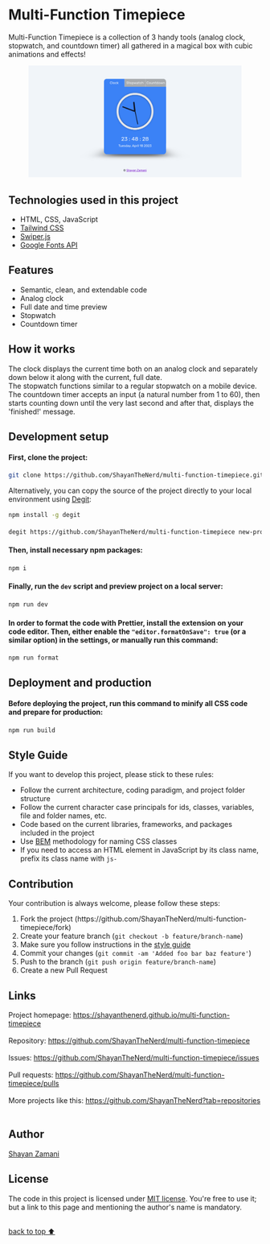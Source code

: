 # Multi-Function Timepiece

Multi-Function Timepiece is a collection of 3 handy tools (analog clock, stopwatch, and countdown timer) all gathered in a magical box with cubic animations and effects!

<figure>
  <img src="https://github.com/ShayanTheNerd/multi-function-timepiece/blob/main/og-img.png" />
</figure>

## Technologies used in this project

<ul>
  <li>HTML, CSS, JavaScript</li>
  <li>
    <a href="https://tailwindcss.com">Tailwind CSS</a>
  </li>
  <li>
    <a href="https://swiperjs.com">Swiper.js</a>
  </li>
  <li>
    <a href="https://fonts.google.com">Google Fonts API</a>
  </li>
</ul>

## Features

<ul>
  <li>Semantic, clean, and extendable code</li>
  <li>Analog clock</li>
  <li>Full date and time preview</li>
  <li>Stopwatch</li>
  <li>Countdown timer</li>
</ul>

## How it works

The clock displays the current time both on an analog clock and separately down below it along with the current, full date.<br />
The stopwatch functions similar to a regular stopwatch on a mobile device.<br />
The countdown timer accepts an input (a natural number from 1 to 60), then starts counting down until the very last second and after that, displays the 'finished!' message.

## Development setup

#### First, clone the project:

```sh
git clone https://github.com/ShayanTheNerd/multi-function-timepiece.git
```

Alternatively, you can copy the source of the project directly to your local environment using <a href="https://github.com/Rich-Harris/degit">Degit</a>:

```sh
npm install -g degit

degit https://github.com/ShayanTheNerd/multi-function-timepiece new-project-folder
```

#### Then, install necessary npm packages:

```sh
npm i
```

#### Finally, run the `dev` script and preview project on a local server:

```sh
npm run dev
```

#### In order to format the code with Prettier, install the extension on your code editor. Then, either enable the `"editor.formatOnSave": true` (or a similar option) in the settings, or manually run this command:

```sh
npm run format
```

## Deployment and production

#### Before deploying the project, run this command to minify all CSS code and prepare for production:

```sh
npm run build
```

## Style Guide

If you want to develop this project, please stick to these rules:

<ul>
  <li>Follow the current architecture, coding paradigm, and project folder structure</li>
  <li>Follow the current character case principals for ids, classes, variables, file and folder names, etc.</li>
  <li>Code based on the current libraries, frameworks, and packages included in the project</li>
  <li>Use <a href="https://getbem.com">BEM</a> methodology for naming CSS classes</li>
  <li>If you need to access an HTML element in JavaScript by its class name, prefix its class name with <code>js-</code></li>
</ul>

## Contribution

Your contribution is always welcome, please follow these steps:

<ol>
  <li>Fork the project (https://github.com/ShayanTheNerd/multi-function-timepiece/fork)</li>
  <li>Create your feature branch (<code>git checkout -b feature/branch-name</code>)</li>
  <li>Make sure you follow instructions in the <a href="https://github.com/ShayanTheNerd/multi-function-timepiece#style-guide">style guide</a></li>
  <li>Commit your changes (<code>git commit -am 'Added foo bar baz feature'</code>)</li>
  <li>Push to the branch (<code>git push origin feature/branch-name</code>)</li>
  <li>Create a new Pull Request</li>
</ol>

## Links

Project homepage: https://shayanthenerd.github.io/multi-function-timepiece <br /><br />
Repository: https://github.com/ShayanTheNerd/multi-function-timepiece <br /><br />
Issues: https://github.com/ShayanTheNerd/multi-function-timepiece/issues <br /><br />
Pull requests: https://github.com/ShayanTheNerd/multi-function-timepiece/pulls <br /><br />
More projects like this: https://github.com/ShayanTheNerd?tab=repositories <br /><br />

## Author

<a href="https://shayan-zamani.me">Shayan Zamani</a>

## License

The code in this project is licensed under <a href="https://github.com/ShayanTheNerd/multi-function-timepiece/blob/main/LICENSE.md">MIT license</a>. You're free to use it; but a link to this page and mentioning the author's name is mandatory.

<br />
<a href="https://github.com/ShayanTheNerd/multi-function-timepiece#multi-function-timepiece">back to top ⬆️</a>
